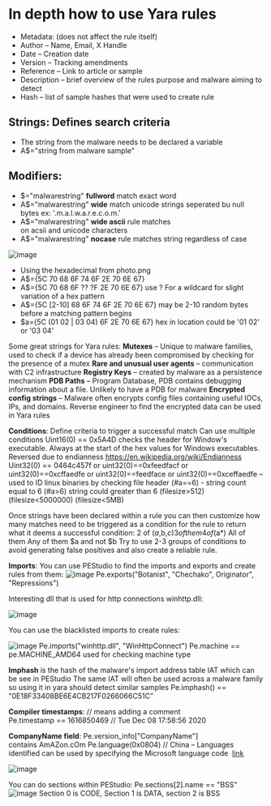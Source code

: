 # In depth how to use Yara rules
- Metadata: (does not affect the rule itself)
- Author – Name, Email, X Handle
- Date – Creation date
- Version – Tracking amendments
- Reference – Link to article or sample
- Description – brief overview of the rules purpose and malware aiming to detect
- Hash – list of sample hashes that were used to create rule

## Strings: Defines search criteria
- The string from the malware needs to be declared a variable
- A$="string from malware sample"

## Modifiers:
- $="malwarestring" **fullword** match exact word
- A$="malwarestring" **wide** match unicode strings seperated bu null bytes ex: '.m.a.l.w.a.r.e.c.o.m.'
- A$="malwarestring" **wide ascii** rule matches on acsii and unicode characters
- A$="malwarestring" **nocase** rule matches string regardless of case

![image](https://github.com/user-attachments/assets/8d3e749f-ddad-4d0c-9ab1-7598c2ecac17)
- Using the hexadecimal from photo.png
- A$={5C 70 68 6F 74 6F 2E 70 6E 67}
- A$={5C 70 68 6F ?? ?F 2E 70 6E 67}  use ? For a wildcard for slight variation of a hex pattern
- A$={5C [2-10] 68 6F 74 6F 2E 70 6E 67}  may be 2-10 random bytes before a matching pattern begins
- $a={5C (01 02 | 03 04) 6F 2E 70 6E 67}  hex in location could be '01 02' or '03 04'

Some great strings for Yara rules:
**Mutexes** – Unique to malware families, used to check if a device has already been compromised by checking for the presence of a mutex
**Rare and unusual user agents** – communication with C2 infrastructure
**Registry Keys** – created by malware as a persistence mechanism
**PDB Paths** – Program Database, PDB contains debugging information about a file. Unlikely to have a PDB for malware
**Encrypted config strings** – Malware often encrypts config files containing useful IOCs, IPs, and domains. Reverse engineer to find the encrypted data can be used in Yara rules

**Conditions**: Define criteria to trigger a successful match
Can use multiple conditions
Uint16(0) == 0x5A4D checks the header for Window's executable. Always at the start of the hex values for Windows executables. Reversed due to endianness https://en.wikipedia.org/wiki/Endianness
Uint32(0) == 0464c457f or uint32(0)==0xfeedfacf or uint32(0)==0xcffaedfe or uint32(0)==feedface or uint32(0)==0xceffaedfe – used to ID linux binaries by checking file header
(#a==6) - string count equal to 6
(#a>6) string could greater than 6
(filesize>512)
(filesize<5000000)
(filesize<5MB)

Once strings have been declared within a rule you can then customize how many matches need to be triggered as a condition for the rule to return what it deems a successful condition:
2 of ($a,$b,$c)
3 of them
4 of ($a*)
All of them
Any of them
$a and not $b
Try to use 2-3 groups of conditions to avoid generating false positives and also create a reliable rule.

**Imports**:
You can use PEStudio to find the imports and exports and create rules from them:
![image](https://github.com/user-attachments/assets/0a8c1db4-b69e-4eb1-ad8b-6f2fb388877f)
Pe.exports("Botanist", "Chechako", Originator", "Repressions")

Interesting dll that is used for http connections winhttp.dll:

![image](https://github.com/user-attachments/assets/bfa88a63-4a90-4a3b-a025-697d1270e637)

You can use the blacklisted imports to create rules:

![image](https://github.com/user-attachments/assets/b8c56e73-ffb0-4a80-86c4-0765854eaea3)
Pe.imports("winhttp.dll", "WinHttpConnect")
Pe.machine == pe.MACHINE_AMD64 used for checking machine type

**Imphash** is the hash of the malware's import address table IAT which can be see in PEStudio
The same IAT will often be used across a malware family so using it in yara should detect similar samples
Pe.imphash() ==  "0E18F33408BE6E4CB217F0266066C51C”

**Compiler timestamps**:
// means adding a comment
Pe.timestamp == 1616850469 // Tue Dec 08 17:58:56 2020

**CompanyName field**:
Pe.version_info["CompanyName"] contains AmAZon.cOm
Pe.language(0x0804) // China – Languages identified can be used by specifying the Microsoft language code 
[link](https://docs.microsoft.com/en-us/openspecs/windows_protocols/ms-lcid/70feba9f-294e-491e-b6eb-56532684c37f)

![image](https://github.com/user-attachments/assets/0dbd0fe7-b69e-46ac-af1c-ec854a240ec7)

You can do sections within PEStudio:
Pe.sections[2].name == "BSS"
![image](https://github.com/user-attachments/assets/2946cf92-162a-4b9d-921f-52b5e3b0ee64)
Section 0 is CODE, Section 1 is DATA, section 2 is BSS 

